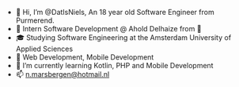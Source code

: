 - 👋 Hi, I’m @DatIsNiels, An 18 year old Software Engineer from Purmerend.
- 💼 Intern Software Development @ Ahold Delhaize from 🏡
- 🎓 Studying Software Engineering at the Amsterdam University of Applied Sciences
- 👀 Web Development, Mobile Development 
- 🌱 I’m currently learning Kotlin, PHP and Mobile Development
- 📫 n.marsbergen@hotmail.nl
